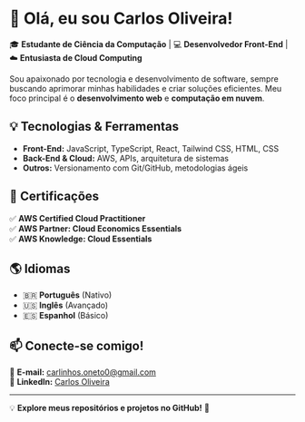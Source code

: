 # 👋 Olá, eu sou Carlos Oliveira!

🎓 **Estudante de Ciência da Computação** | 💻 **Desenvolvedor Front-End** | ☁️ **Entusiasta de Cloud Computing**

Sou apaixonado por tecnologia e desenvolvimento de software, sempre buscando aprimorar minhas habilidades e criar soluções eficientes. Meu foco principal é o **desenvolvimento web** e **computação em nuvem**.

## 💡 Tecnologias & Ferramentas

- **Front-End:** JavaScript, TypeScript, React, Tailwind CSS, HTML, CSS  
- **Back-End & Cloud:** AWS, APIs, arquitetura de sistemas  
- **Outros:** Versionamento com Git/GitHub, metodologias ágeis  

## 📜 Certificações

✅ **AWS Certified Cloud Practitioner**  
✅ **AWS Partner: Cloud Economics Essentials**  
✅ **AWS Knowledge: Cloud Essentials**  

## 🌎 Idiomas

- 🇧🇷 **Português** (Nativo)  
- 🇺🇸 **Inglês** (Avançado)  
- 🇪🇸 **Espanhol** (Básico)  

## 📫 Conecte-se comigo!

📧 **E-mail:** [carlinhos.oneto0@gmail.com](mailto:carlinhos.oneto0@gmail.com)  
🔗 **LinkedIn:** [Carlos Oliveira](https://linkedin.com/in/carlos-oliveira-98aa64288)  

---

💡 **Explore meus repositórios e projetos no GitHub!** 🚀
